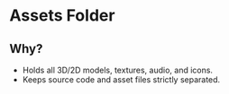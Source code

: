 # Assets Folder

## Why?
- Holds all 3D/2D models, textures, audio, and icons.
- Keeps source code and asset files strictly separated.